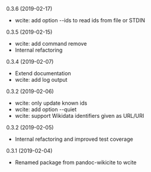 0.3.6 (2019-02-17)

* wcite: add option --ids to read ids from file or STDIN

0.3.5 (2019-02-15)

* wcite: add command remove
* Internal refactoring

0.3.4 (2019-02-07)

* Extend documentation
* wcite: add log output

0.3.2 (2019-02-06)

* wcite: only update known ids
* wcite: add option --quiet
* wcite: support Wikidata identifiers given as URL/URI

0.3.2 (2019-02-05)

* Internal refactoring and improved test coverage

0.3.1 (2019-02-04)

* Renamed package from pandoc-wikicite to wcite
